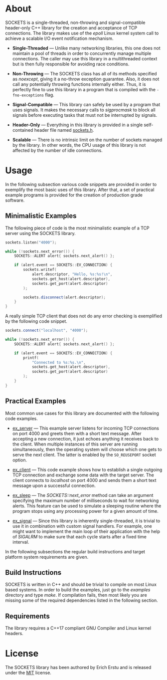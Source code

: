 # About ########################################################################

SOCKETS is a single-threaded, non-throwing and signal-compatible header-only C++
library for the creation and acceptance of TCP connections. The library makes
use of the *epoll* Linux kernel system call to achieve a scalable I/O event
notification mechanism.

* **Single-Threaded** —
  Unlike many networking libraries, this one does not maintain a pool of threads
  in order to concurrently manage multiple connections. The caller may use this
  library in a multithreaded context but is then fully responsible for avoiding
  race conditions.

* **Non-Throwing** —
  The SOCKETS class has all of its methods specified as *noexcept*, giving it a
  no-throw exception guarantee. Also, it does not call any potentially throwing
  functions internally either. Thus, it is perfectly fine to use this library in
  a program that is compiled with the `-fno-exceptions` flag.

* **Signal-Compatible** —
  This library can safely be used by a program that uses signals. It makes the
  necessary calls to _sigprocmask_ to block all signals before executing tasks
  that must not be interrupted by signals.

* **Header-Only** —
  Everything in this library is provided in a single self-contained header file
  named [sockets.h](sockets.h).

* **Scalable** —
  There is no intrinsic limit on the number of sockets managed by the library.
  In other words, the CPU usage of this library is not affected by the number of
  idle connections.


# Usage ########################################################################

In the following subsection various code snippets are provided in order to
exemplify the most basic uses of this library. After that, a set of practical
example programs is provided for the creation of production grade software.


## Minimalistic Examples #######################################################

The following piece of code is the most minimalistic example of a TCP server
using the SOCKETS library.

```C++
sockets.listen("4000");

while (!sockets.next_error()) {
    SOCKETS::ALERT alert{ sockets.next_alert() };

    if (alert.event == SOCKETS::EV_CONNECTION) {
        sockets.writef(
            alert.descriptor, "Hello, %s:%s!\n",
            sockets.get_host(alert.descriptor),
            sockets.get_port(alert.descriptor)
        );

        sockets.disconnect(alert.descriptor);
    }
}
```

A really simple TCP client that does not do any error checking is exemplified by
the following code snippet.

```C++
sockets.connect("localhost", "4000");

while (!sockets.next_error()) {
    SOCKETS::ALERT alert{ sockets.next_alert() };

    if (alert.event == SOCKETS::EV_CONNECTION) {
        printf(
            "Connected to %s:%s.\n",
            sockets.get_host(alert.descriptor),
            sockets.get_port(alert.descriptor)
        );
    }
}
```


## Practical Examples ##########################################################

Most common use cases for this library are documented with the following code
examples.

* [ex_server](examples/src/ex_server.cpp) —
  This example server listens for incoming TCP connections on port 4000 and
  greets them with a short text message. After accepting a new connection, it
  just echoes anything it receives back to the client. When multiple instances
  of this server are running simultaneously, then the operating system will
  choose which one gets to serve the next client. The latter is enabled by the
  `SO_REUSEPORT` socket option.

* [ex_client](examples/src/ex_client.cpp) —
  This code example shows how to establish a single outgoing TCP connection and
  exchange some data with the target server. The client connects to _localhost_
  on port 4000 and sends them a short text message upon a successful connection.

* [ex_sleep](examples/src/ex_sleep.cpp) —
  The _SOCKETS::next_error_ method can take an argument specifying the maximum
  number of milliseconds to wait for networking alerts. This feature can be used
  to simulate a sleeping routine where the program stops using any processing
  power for a given amount of time.

* [ex_signal](examples/src/ex_signal.cpp) —
  Since this library is inherently single-threaded, it is trivial to use it in
  combination with custom signal handlers. For example, one might want to
  implement the main loop of their application with the help of _SIGALRM_ to
  make sure that each cycle starts after a fixed time interval.

In the following subsections the regular build instructions and target platform
system requirements are given.


## Build Instructions ##########################################################

SOCKETS is written in C++ and should be trivial to compile on most Linux based
systems. In order to build the examples, just go to the _examples_ directory and
type _make_. If compilation fails, then most likely you are missing some of the
required dependencies listed in the following section.


## Requirements ################################################################

The library requires a C++17 compliant GNU Compiler and Linux kernel headers.


# License ######################################################################

The SOCKETS library has been authored by Erich Erstu and is released under the
[MIT](LICENSE) license.
